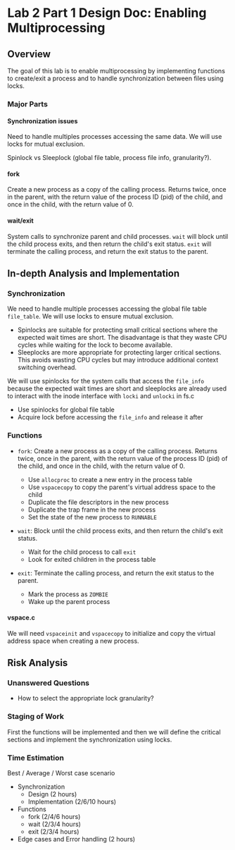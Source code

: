 # Lab 2 Part 1 Design Doc: Enabling Multiprocessing

## Overview

The goal of this lab is to enable multiprocessing by implementing functions to create/exit a process and to handle synchronization between files using locks.

### Major Parts

#### Synchronization issues
Need to handle multiples processes accessing the same data. We will use locks for mutual exclusion.

Spinlock vs Sleeplock (global file table, process file info, granularity?).

#### fork
Create a new process as a copy of the calling process. Returns twice, once in the parent, with the return value of the process ID (pid) of the child, and once in the child, with the return value of 0.

#### wait/exit
System calls to synchronize parent and child processes. `wait` will block until the child process exits, and then return the child's exit status. `exit` will terminate the calling process, and return the exit status to the parent.


## In-depth Analysis and Implementation

### Synchronization
We need to handle multiple processes accessing the global file table `file_table`. We will use locks to ensure mutual exclusion.

- Spinlocks are suitable for protecting small critical sections where the expected wait times are short. The disadvantage is that they waste CPU cycles while waiting for the lock to become available.
- Sleeplocks are more appropriate for protecting larger critical sections. This avoids wasting CPU cycles but may introduce additional context switching overhead.

We will use spinlocks for the system calls that access the `file_info` because the expected wait times are short and sleeplocks are already used to interact with the inode interface with `locki` and `unlocki` in fs.c

- Use spinlocks for global file table
- Acquire lock before accessing the `file_info` and release it after

### Functions

- `fork`: Create a new process as a copy of the calling process. Returns twice, once in the parent, with the return value of the process ID (pid) of the child, and once in the child, with the return value of 0.
  - Use `allocproc` to create a new entry in the process table
  - Use `vspacecopy` to copy the parent's virtual address space to the child
  - Duplicate the file descriptors in the new process
  - Duplicate the trap frame in the new process
  - Set the state of the new process to `RUNNABLE`
- `wait`: Block until the child process exits, and then return the child's exit status.
  - Wait for the child process to call `exit`
  - Look for exited children in the process table

- `exit`: Terminate the calling process, and return the exit status to the parent.
  - Mark the process as `ZOMBIE`
  - Wake up the parent process


#### vspace.c
We will need `vspaceinit` and `vspacecopy` to initialize and copy the virtual address space when creating a new process.



## Risk Analysis

### Unanswered Questions

- How to select the appropriate lock granularity? 

### Staging of Work
First the functions will be implemented and then we will define the critical sections and implement the synchronization using locks.

### Time Estimation
Best / Average / Worst case scenario
- Synchronization
  - Design (2 hours)
  - Implementation (2/6/10 hours)
- Functions
  - fork (2/4/6 hours)
  - wait (2/3/4 hours)
  - exit (2/3/4 hours)
- Edge cases and Error handling (2 hours)
